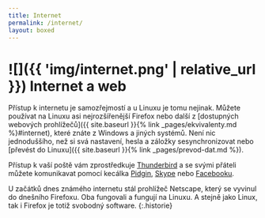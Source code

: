 ```yaml
---
title: Internet
permalink: /internet/
layout: boxed
---
```

# ![]({{ 'img/internet.png' | relative_url }}) Internet a web

Přístup k internetu je samozřejmostí a u Linuxu je tomu nejinak. Můžete používat na Linuxu asi nejrozšířenější Firefox nebo další z [dostupných webových prohlížečů]({{ site.baseurl }}{% link _pages/ekvivalenty.md %}#internet), které znáte z Windows a jiných systémů. Není nic jednoduššího, než si svá nastavení, hesla a záložky sesynchronizovat nebo [převést do Linuxu]({{ site.baseurl }}{% link _pages/prevod-dat.md %}).

Přístup k vaší poště vám zprostředkuje [Thunderbird](https://www.mozilla.cz/produkty/thunderbird/) a se svými přáteli můžete komunikavat pomocí kecálka [Pidgin](http://www.pidgin.cz/), [Skype](https://www.skype.com/cs/get-skype/) nebo [Facebooku](https://messengerfordesktop.com/).

U začátků dnes známého internetu stál prohlížeč Netscape, který se vyvinul do dnešního Firefoxu. Oba fungovali a fungují na Linuxu. A stejně jako Linux, tak i Firefox je totiž svobodný software.
{:.historie}
